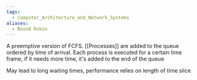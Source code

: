 ```yaml
---
tags:
  - Computer_Architecture_and_Network_Systems
aliases:
  - Round Robin
---
```

A preemptive version of FCFS.
[[Processes]] are added to the queue ordered by time of arrival.
Each process is executed for a certain time frame, if it needs more time, it's added to the end of the queue

May lead to long waiting times, performance relies on length of time slice